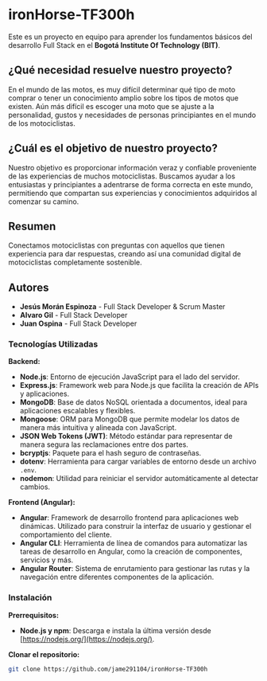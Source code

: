 # ironHorse-TF300h

Este es un proyecto en equipo para aprender los fundamentos básicos del desarrollo Full Stack en el **Bogotá Institute Of Technology (BIT)**.

## ¿Qué necesidad resuelve nuestro proyecto?

En el mundo de las motos, es muy difícil determinar qué tipo de moto comprar o tener un conocimiento amplio sobre los tipos de motos que existen. Aún más difícil es escoger una moto que se ajuste a la personalidad, gustos y necesidades de personas principiantes en el mundo de los motociclistas.

## ¿Cuál es el objetivo de nuestro proyecto?

Nuestro objetivo es proporcionar información veraz y confiable proveniente de las experiencias de muchos motociclistas. Buscamos ayudar a los entusiastas y principiantes a adentrarse de forma correcta en este mundo, permitiendo que compartan sus experiencias y conocimientos adquiridos al comenzar su camino.

## Resumen

Conectamos motociclistas con preguntas con aquellos que tienen experiencia para dar respuestas, creando así una comunidad digital de motociclistas completamente sostenible.

## Autores

- **Jesús Morán Espinoza** - Full Stack Developer & Scrum Master
- **Alvaro Gil** - Full Stack Developer
- **Juan Ospina** - Full Stack Developer

### Tecnologías Utilizadas

**Backend:**
* **Node.js**: Entorno de ejecución JavaScript para el lado del servidor.
* **Express.js**: Framework web para Node.js que facilita la creación de APIs y aplicaciones.
* **MongoDB**: Base de datos NoSQL orientada a documentos, ideal para aplicaciones escalables y flexibles.
* **Mongoose**: ORM para MongoDB que permite modelar los datos de manera más intuitiva y alineada con JavaScript.
* **JSON Web Tokens (JWT)**: Método estándar para representar de manera segura las reclamaciones entre dos partes.
* **bcryptjs**: Paquete para el hash seguro de contraseñas.
* **dotenv**: Herramienta para cargar variables de entorno desde un archivo `.env`.
* **nodemon**: Utilidad para reiniciar el servidor automáticamente al detectar cambios.

**Frontend (Angular):**
* **Angular**: Framework de desarrollo frontend para aplicaciones web dinámicas. Utilizado para construir la interfaz de usuario y gestionar el comportamiento del cliente.
* **Angular CLI**: Herramienta de línea de comandos para automatizar las tareas de desarrollo en Angular, como la creación de componentes, servicios y más.
* **Angular Router**: Sistema de enrutamiento para gestionar las rutas y la navegación entre diferentes componentes de la aplicación.

### Instalación

**Prerrequisitos:**

* **Node.js y npm**: Descarga e instala la última versión desde  [https://nodejs.org/](https://nodejs.org/).

**Clonar el repositorio:**

```bash
git clone https://github.com/jame291104/ironHorse-TF300h
